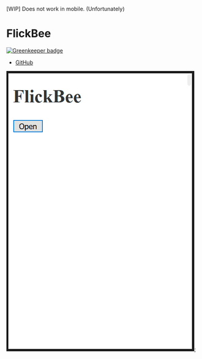 [WIP] Does not work in mobile. (Unfortunately)

# FlickBee

[![Greenkeeper badge](https://badges.greenkeeper.io/ginpei/flickbee.js.svg)](https://greenkeeper.io/)

- [GitHub](https://github.com/ginpei/flickbee.js)

![A demo animation](demo.gif);

